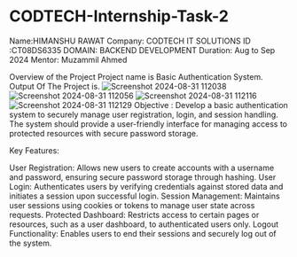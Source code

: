 # CODTECH-Internship-Task-2
Name:HIMANSHU RAWAT
Company: CODTECH IT SOLUTIONS
ID :CT08DS6335
DOMAIN: BACKEND DEVELOPMENT
Duration: Aug to Sep 2024
Mentor: Muzammil Ahmed 


Overview of the Project
Project name is Basic Authentication System.
Output Of The Project is.
![Screenshot 2024-08-31 112038](https://github.com/user-attachments/assets/740e5838-3f39-4aa3-800a-915c14718dc2)
![Screenshot 2024-08-31 112056](https://github.com/user-attachments/assets/2b5c1325-3ca2-47ba-b9a6-9d7208fd7f68)
![Screenshot 2024-08-31 112116](https://github.com/user-attachments/assets/fcdb59ac-abb2-416c-8476-4868a776c18c)
![Screenshot 2024-08-31 112129](https://github.com/user-attachments/assets/f1089676-2f03-425e-8816-0ac86987c730)
Objective :
Develop a basic authentication system to securely manage user registration, login, and session handling. The system should provide a user-friendly interface for managing access to protected resources with secure password storage.

Key Features:

User Registration: Allows new users to create accounts with a username and password, ensuring secure password storage through hashing.
User Login: Authenticates users by verifying credentials against stored data and initiates a session upon successful login.
Session Management: Maintains user sessions using cookies or tokens to manage user state across requests.
Protected Dashboard: Restricts access to certain pages or resources, such as a user dashboard, to authenticated users only.
Logout Functionality: Enables users to end their sessions and securely log out of the system.
